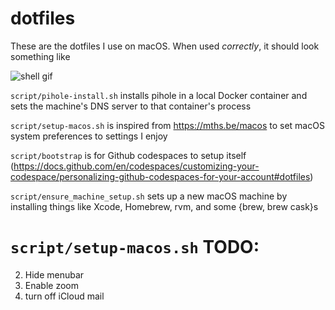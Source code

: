# dotfiles

These are the dotfiles I use on macOS. When used _correctly_, it should look
something like

![shell gif](https://media.giphy.com/media/pyAYkeVFs0A2pzSaL6/giphy.gif)

`script/pihole-install.sh` installs pihole in a local Docker container and sets
the machine's DNS server to that container's process

`script/setup-macos.sh` is inspired from https://mths.be/macos to set macOS
system preferences to settings I enjoy

`script/bootstrap` is for Github codespaces to setup itself (https://docs.github.com/en/codespaces/customizing-your-codespace/personalizing-github-codespaces-for-your-account#dotfiles)

`script/ensure_machine_setup.sh` sets up a new macOS machine by installing
things like Xcode, Homebrew, rvm, and some {brew, brew cask}s

# `script/setup-macos.sh` TODO:

2. Hide menubar
3. Enable zoom
4. turn off iCloud mail
